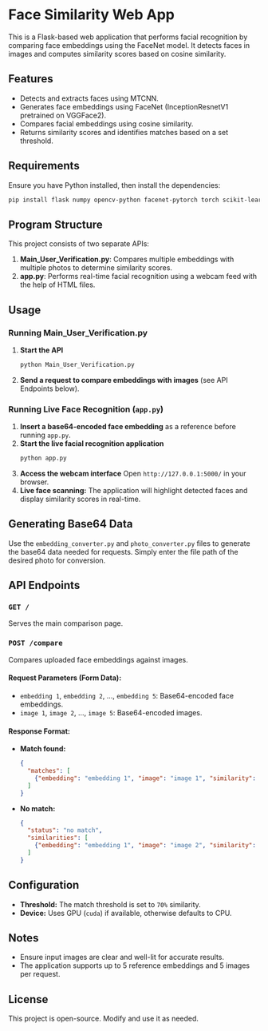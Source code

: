 # Face Similarity Web App

This is a Flask-based web application that performs facial recognition by comparing face embeddings using the FaceNet model. It detects faces in images and computes similarity scores based on cosine similarity.

## Features

- Detects and extracts faces using MTCNN.
- Generates face embeddings using FaceNet (InceptionResnetV1 pretrained on VGGFace2).
- Compares facial embeddings using cosine similarity.
- Returns similarity scores and identifies matches based on a set threshold.

## Requirements

Ensure you have Python installed, then install the dependencies:

```bash
pip install flask numpy opencv-python facenet-pytorch torch scikit-learn
```

## Program Structure

This project consists of two separate APIs:

1. **Main_User_Verification.py**: Compares multiple embeddings with multiple photos to determine similarity scores.
2. **app.py**: Performs real-time facial recognition using a webcam feed with the help of HTML files.

## Usage

### Running Main_User_Verification.py

1. **Start the API**
   ```bash
   python Main_User_Verification.py
   ```
2. **Send a request to compare embeddings with images** (see API Endpoints below).

### Running Live Face Recognition (`app.py`)

1. **Insert a base64-encoded face embedding** as a reference before running `app.py`.
2. **Start the live facial recognition application**
   ```bash
   python app.py
   ```
3. **Access the webcam interface** Open `http://127.0.0.1:5000/` in your browser.
4. **Live face scanning:** The application will highlight detected faces and display similarity scores in real-time.

## Generating Base64 Data

Use the `embedding_converter.py` and `photo_converter.py` files to generate the base64 data needed for requests. Simply enter the file path of the desired photo for conversion.

## API Endpoints

### `GET /`

Serves the main comparison page.

### `POST /compare`

Compares uploaded face embeddings against images.

#### Request Parameters (Form Data):

- `embedding 1`, `embedding 2`, ..., `embedding 5`: Base64-encoded face embeddings.
- `image 1`, `image 2`, ..., `image 5`: Base64-encoded images.

#### Response Format:

- **Match found:**
  ```json
  {
    "matches": [
      {"embedding": "embedding 1", "image": "image 1", "similarity": 85.32, "status": "match"}
    ]
  }
  ```
- **No match:**
  ```json
  {
    "status": "no match",
    "similarities": [
      {"embedding": "embedding 1", "image": "image 2", "similarity": 65.47}
    ]
  }
  ```

## Configuration

- **Threshold:** The match threshold is set to `70%` similarity.
- **Device:** Uses GPU (`cuda`) if available, otherwise defaults to CPU.

## Notes

- Ensure input images are clear and well-lit for accurate results.
- The application supports up to 5 reference embeddings and 5 images per request.

## License

This project is open-source. Modify and use it as needed.

